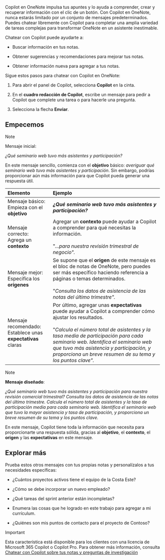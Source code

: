 Copilot en OneNote impulsa tus apuntes y lo ayuda a comprender, crear y recuperar información con el clic de un botón. Con Copilot en OneNote, nunca estarás limitado por un conjunto de mensajes predeterminados. Puedes chatear libremente con Copilot para completar una amplia variedad de tareas complejas para transformar OneNote en un asistente inestimable. 

Chatear con Copilot puede ayudarte a:

- Buscar información en tus notas.

- Obtener sugerencias y recomendaciones para mejorar tus notas.

- Obtener información nueva para agregar a tus notas.

Sigue estos pasos para chatear con Copilot en OneNote:

1. Para abrir el panel de Copilot, selecciona **Copilot** en la cinta.

1. En el **cuadro redacción de Copilot**, escribe un mensaje para pedir a Copilot que complete una tarea o para hacerle una pregunta.

1. Selecciona la flecha **Enviar**.

## Empecemos

> [!NOTE]
> Mensaje inicial:
>
> _¿Qué seminario web tuvo más asistentes y participación?_

En este mensaje sencillo, comienza con el **objetivo** básico: _averiguar qué seminario web tuvo más asistentes y participación_. Sin embargo, podrías proporcionar aún más información para que Copilot pueda generar una respuesta útil.

| Elemento | Ejemplo |
| :------ | :------- |
| Mensaje básico: <br>Empieza con el **objetivo** | **_¿Qué seminario web tuvo más asistentes y participación?_** |
| Mensaje correcto: <br>Agrega un **contexto** | Agregar un **contexto** puede ayudar a Copilot a comprender para qué necesitas la información.<br><br>"_...para nuestra revisión trimestral de negocio"._ |
| Mensaje mejor: <br>Especifica los **orígenes** | Se supone que el **origen** de este mensaje es el bloc de notas de OneNote, pero puedes ser más específico haciendo referencia a páginas o temas determinados.<br><br>"_Consulta los datos de asistencia de las notas del último trimestre"._ |
| Mensaje recomendado: <br>Establece unas **expectativas** claras | Por último, agregar unas **expectativas** puede ayudar a Copilot a comprender cómo ajustar los resultados.<br><br>"_Calcula el número total de asistentes y la tasa media de participación para cada seminario web. Identifica el seminario web que tuvo más asistencia y participación, y proporciona un breve resumen de su tema y los puntos clave"._ |

> [!NOTE]
> **Mensaje diseñado**:
>
> _¿Qué seminario web tuvo más asistentes y participación para nuestra revisión comercial trimestral? Consulta los datos de asistencia de las notas del último trimestre. Calcula el número total de asistentes y la tasa de participación media para cada seminario web. Identifica el seminario web que tuvo la mayor asistencia y tasa de participación, y proporciona un breve resumen de su tema y los puntos clave._

En este mensaje, Copilot tiene toda la información que necesita para proporcionarte una respuesta sólida, gracias al **objetivo**, el **contexto**, el **origen** y las **expectativas** en este mensaje.

## Explorar más

Prueba estos otros mensajes con tus propias notas y personalízalos a tus necesidades específicas: 

- ¿Cuántos proyectos activos tiene el equipo de la Costa Este?

- ¿Cómo se debe incorporar un nuevo empleado?

- ¿Qué tareas del sprint anterior están incompletas?

- Enumera las cosas que he logrado en este trabajo para agregar a mi currículum.

- ¿Quiénes son mis puntos de contacto para el proyecto de Contoso?

> [!IMPORTANT]
> Esta característica está disponible para los clientes con una licencia de Microsoft 365 Copilot o Copilot Pro. Para obtener más información, consulta [Chatear con Copilot sobre tus notas y preguntas de investigación](https://support.microsoft.com/office/chat-with-copilot-about-your-notes-and-research-questions-8be75b91-d4d3-461e-af9a-fadfe208b589)